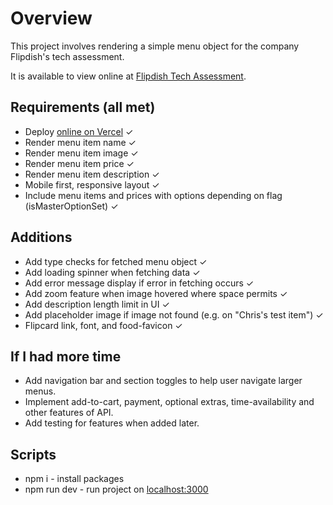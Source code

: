 # Overview

This project involves rendering a simple menu object for the company Flipdish's tech assessment.

It is available to view online at [Flipdish Tech Assessment](https://flipdish-tech-assessment.vercel.app/).

## Requirements (all met)

- Deploy [online on Vercel](https://flipdish-tech-assessment.vercel.app/) ✓
- Render menu item name ✓
- Render menu item image ✓
- Render menu item price ✓
- Render menu item description ✓
- Mobile first, responsive layout ✓
- Include menu items and prices with options depending on flag (isMasterOptionSet) ✓

## Additions

- Add type checks for fetched menu object ✓
- Add loading spinner when fetching data ✓
- Add error message display if error in fetching occurs ✓
- Add zoom feature when image hovered where space permits ✓
- Add description length limit in UI ✓
- Add placeholder image if image not found (e.g. on "Chris's test item") ✓
- Flipcard link, font, and food-favicon ✓

## If I had more time

- Add navigation bar and section toggles to help user navigate larger menus.
- Implement add-to-cart, payment, optional extras, time-availability and other features of API.
- Add testing for features when added later.

## Scripts

- npm i - install packages
- npm run dev - run project on [localhost:3000](http://localhost:3000/)

